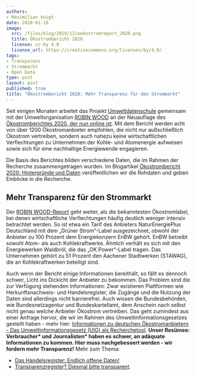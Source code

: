 ```yaml
---
authors:
- Maximilian Voigt
date: 2020-01-10
image:
  src: /files/blog/2019/12/oekostromreport_2020.png
  title: Ökostrombericht 2020
  license: cc-by 4.0
  license_url: https://creativecommons.org/licenses/by/4.0/
tags:
- Transparenz
- Strommarkt
- Open Data
type: post
layout: post
published: true
title: "Ökostrombericht 2020: Mehr Transparenz für den Strommarkt"
---
```


Seit einigen Monaten arbeitet das Projekt [Umweltdatenschule](https://datenschule.de/projekte/umweltdatenschule/) gemeinsam mit der Umweltorganisation [ROBIN WOOD](https://www.robinwood.de/) an der Neuauflage des [Ökostromberichtes 2020, der nun online ist](https://www.robinwood.de/oekostromreport-2020). Mit dem Bericht werden acht von über 1200 Ökostromanbieter empfohlen, die nicht nur außschließlich Ökostrom vertreiben, sondern auch nahezu keine wirtschaftlichen Verflechtungen zu Unternehmen der Kohle- und Atomenergie aufweisen sowie sich für eine nachhaltige Energiewende engagieren.

Die Basis des Berichtes bilden verschiedene Daten, die im Rahmen der Recherche zusammengetragen wurden. Im Blogartikel [Ökostrombericht 2020: Hintergründe und Daten](https://datenschule.de/blog/2020/01/Hintergr%C3%BCnde-zum-%C3%96kostrombericht-2020/) veröffentlichen wir die Rohdaten und geben Einblicke in die Recherche.

## Mehr Transparenz für den Strommarkt
Der [ROBIN WOOD-Report](https://www.robinwood.de/oekostromreport) geht weiter, als die bekanntesten Ökostromlabel, bei denen wirtschaftliche Verflechtungen häufig deutlich weniger intensiv betrachtet werden. So ist etwa ein Tarif des Anbieters NaturEnergiePlus Deutschland mit dem „Grüner Strom“-Label ausgezeichnet, obwohl der Anbieter zu 100 Prozent dem Energiekonzern EnBW gehört. EnBW betreibt sowohl Atom- als auch Kohlekraftwerke. Ähnlich verhält es sich mit den Energiewerken Waldbröl, die das „OK Power“-Label tragen. Das Unternehmen gehört zu 51 Prozent den Aachener Stadtwerken (STAWAG), die an Kohlekraftwerken beteiligt sind.

Auch wenn der Bericht einige Informationen bereithält, so fällt es dennoch schwer, Licht ins Dickicht der Anbieter zu bekommen. Das Problem sind die zur Verfügung stehenden Informationen: Zwar existieren Plattformen wie Herkunftsnachweis- und Handelsregister, die Zugänge und die Nutzung der Daten sind allerdings nicht barrierefrei. Auch wissen die Bundesbehörden, wie Bundesnetzagentur und Bundeskartellamt, dem Anschein nach selbst nicht genau welche Anbieter Ökostrom vertreiben. Das geht zumindest aus einer Anfrage hervor, die wir im Rahmen des Umweltinformationsgesetzes gestellt haben - mehr hier: [Informationen zu deutschen Ökostromanbietern - Das Umweltinformationsgesetz (UIG) als Recherchetool](https://datenschule.de/blog/2019/09/DS-umweltinformationsgesetz-recherche-oekostrom/). **Unser Resümee: Verbraucher\* und Journalisten\* haben es schwer, an adäquate Informationen zu kommen. Hier muss nachgebessert werden - wir fordern mehr Transparenz!** Mehr zum Thema: 

* [Das Handelsregister: Endlich offene Daten!](https://okfn.de/blog/2019/02/handelsregister/)
* [Transparenzregister? Diesmal bitte transparent](https://okfn.de/blog/2018/06/transparenz-register/).

